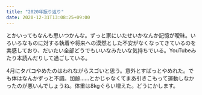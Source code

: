 ```yaml
---
title: "2020年振り返り"
date: 2020-12-31T13:08:25+09:00
---
```


とかいってもなんも思いつかんな。ずっと家にいたせいかなんか記憶が曖昧。いろいろなものに対する執着や将来への漠然とした不安がなくなってきているのを実感しており、だいたい全部どうでもいいなみたいな気持ちでいる。YouTubeみたり本読んだりして過ごしている。

4月にタバコやめたのはわれながらスゴいと思う。意外とすぱっとやめれた。でも体はなんかずっと不調。加齢……とかじゃなくてまあ引きこもって運動しなかったのが悪いんでしょうね。体重は8kgぐらい増えた。どうにかします。
